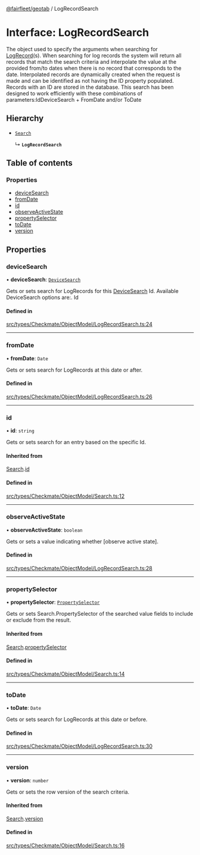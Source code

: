 [@fairfleet/geotab](../README.md) / LogRecordSearch

# Interface: LogRecordSearch

The object used to specify the arguments when searching for
 [LogRecord](LogRecord.md)(s).
 When searching for log records the system will return all records that match the
 search criteria and interpolate the value at the provided from/to dates when there is no record that
 corresponds to the date. Interpolated records are dynamically created when the request is made and
 can be identified as not having the ID property populated. Records with an ID are stored in the
 database.
 This search has been designed to work efficiently with these combinations of parameters:<list><item><description>Id</description></item><item><description>DeviceSearch + FromDate and/or ToDate</description></item></list>

## Hierarchy

- [`Search`](Search.md)

  ↳ **`LogRecordSearch`**

## Table of contents

### Properties

- [deviceSearch](LogRecordSearch.md#devicesearch)
- [fromDate](LogRecordSearch.md#fromdate)
- [id](LogRecordSearch.md#id)
- [observeActiveState](LogRecordSearch.md#observeactivestate)
- [propertySelector](LogRecordSearch.md#propertyselector)
- [toDate](LogRecordSearch.md#todate)
- [version](LogRecordSearch.md#version)

## Properties

### deviceSearch

• **deviceSearch**: [`DeviceSearch`](DeviceSearch.md)

Gets or sets search for LogRecords for this [DeviceSearch](DeviceSearch.md) Id.
 Available DeviceSearch options are:.
 <list><item><description>Id</description></item></list>

#### Defined in

[src/types/Checkmate/ObjectModel/LogRecordSearch.ts:24](https://github.com/fairfleet/geotab/blob/d57d931/src/types/Checkmate/ObjectModel/LogRecordSearch.ts#L24)

___

### fromDate

• **fromDate**: `Date`

Gets or sets search for LogRecords at this date or after.

#### Defined in

[src/types/Checkmate/ObjectModel/LogRecordSearch.ts:26](https://github.com/fairfleet/geotab/blob/d57d931/src/types/Checkmate/ObjectModel/LogRecordSearch.ts#L26)

___

### id

• **id**: `string`

Gets or sets search for an entry based on the specific Id.

#### Inherited from

[Search](Search.md).[id](Search.md#id)

#### Defined in

[src/types/Checkmate/ObjectModel/Search.ts:12](https://github.com/fairfleet/geotab/blob/d57d931/src/types/Checkmate/ObjectModel/Search.ts#L12)

___

### observeActiveState

• **observeActiveState**: `boolean`

Gets or sets a value indicating whether [observe active state].

#### Defined in

[src/types/Checkmate/ObjectModel/LogRecordSearch.ts:28](https://github.com/fairfleet/geotab/blob/d57d931/src/types/Checkmate/ObjectModel/LogRecordSearch.ts#L28)

___

### propertySelector

• **propertySelector**: [`PropertySelector`](PropertySelector.md)

Gets or sets Search.PropertySelector of the searched value fields to include or exclude from the result.

#### Inherited from

[Search](Search.md).[propertySelector](Search.md#propertyselector)

#### Defined in

[src/types/Checkmate/ObjectModel/Search.ts:14](https://github.com/fairfleet/geotab/blob/d57d931/src/types/Checkmate/ObjectModel/Search.ts#L14)

___

### toDate

• **toDate**: `Date`

Gets or sets search for LogRecords at this date or before.

#### Defined in

[src/types/Checkmate/ObjectModel/LogRecordSearch.ts:30](https://github.com/fairfleet/geotab/blob/d57d931/src/types/Checkmate/ObjectModel/LogRecordSearch.ts#L30)

___

### version

• **version**: `number`

Gets or sets the row version of the search criteria.

#### Inherited from

[Search](Search.md).[version](Search.md#version)

#### Defined in

[src/types/Checkmate/ObjectModel/Search.ts:16](https://github.com/fairfleet/geotab/blob/d57d931/src/types/Checkmate/ObjectModel/Search.ts#L16)
